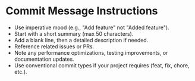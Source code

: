 # Commit Message Instructions

- Use imperative mood (e.g., "Add feature" not "Added feature").
- Start with a short summary (max 50 characters).
- Add a blank line, then a detailed description if needed.
- Reference related issues or PRs.
- Note any performance optimizations, testing improvements, or documentation updates.
- Use conventional commit types if your project requires (feat, fix, chore, etc.).
